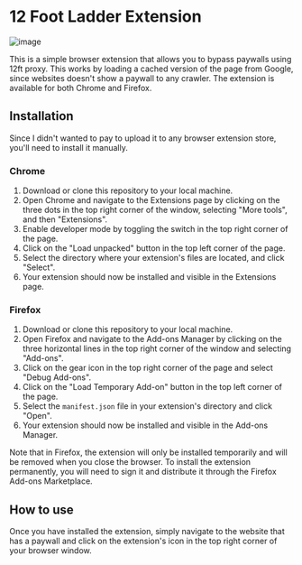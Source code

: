# 12 Foot Ladder Extension

![image](https://user-images.githubusercontent.com/64245567/221305154-75621ca7-f1f9-447d-b407-4ff70b9e9889.png)

This is a simple browser extension that allows you to bypass paywalls using 12ft proxy. This works by loading a cached version of the page from Google, since websites doesn't show a paywall to any crawler. The extension is available for both Chrome and Firefox.

## Installation

Since I didn't wanted to pay to upload it to any browser extension store, you'll need to install it manually.

### Chrome

1. Download or clone this repository to your local machine.
2. Open Chrome and navigate to the Extensions page by clicking on the three dots in the top right corner of the window, selecting "More tools", and then "Extensions".
3. Enable developer mode by toggling the switch in the top right corner of the page.
4. Click on the "Load unpacked" button in the top left corner of the page.
5. Select the directory where your extension's files are located, and click "Select".
6. Your extension should now be installed and visible in the Extensions page.

### Firefox

1. Download or clone this repository to your local machine.
2. Open Firefox and navigate to the Add-ons Manager by clicking on the three horizontal lines in the top right corner of the window and selecting "Add-ons".
3. Click on the gear icon in the top right corner of the page and select "Debug Add-ons".
4. Click on the "Load Temporary Add-on" button in the top left corner of the page.
5. Select the `manifest.json` file in your extension's directory and click "Open".
6. Your extension should now be installed and visible in the Add-ons Manager.

Note that in Firefox, the extension will only be installed temporarily and will be removed when you close the browser. To install the extension permanently, you will need to sign it and distribute it through the Firefox Add-ons Marketplace.

## How to use

Once you have installed the extension, simply navigate to the website that has a paywall and click on the extension's icon in the top right corner of your browser window.
